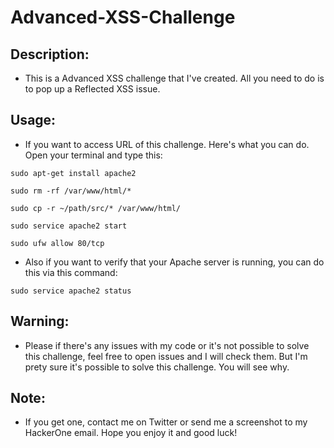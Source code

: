 # Advanced-XSS-Challenge

## Description: 

- This is a Advanced XSS challenge that I've created. All you need to do is to pop up a Reflected XSS issue. 

## Usage:

- If you want to access URL of this challenge. Here's what you can do. Open your terminal and type this:

`sudo apt-get install apache2`

`sudo rm -rf /var/www/html/*`

`sudo cp -r ~/path/src/* /var/www/html/`

`sudo service apache2 start`

`sudo ufw allow 80/tcp`

- Also if you want to verify that your Apache server is running, you can do this via this command:

`sudo service apache2 status`

## Warning:

- Please if there's any issues with my code or it's not possible to solve this challenge, feel free to open issues and I will check them. But I'm prety sure it's possible to solve this challenge. You will see why.

## Note:

- If you get one, contact me on Twitter or send me a screenshot to my HackerOne email. Hope you enjoy it and good luck!
